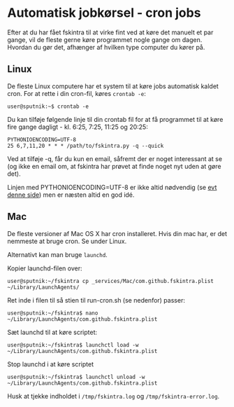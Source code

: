 # Automatisk jobkørsel - cron jobs

Efter at du har fået fskintra til at virke fint ved at køre det manuelt et par gange, vil de fleste gerne køre programmet nogle gange om dagen. Hvordan du gør det, afhænger af hvilken type computer du kører på.

## Linux

De fleste Linux computere har et system til at køre jobs automatisk kaldet cron. For at rette i din cron-fil, køres ```crontab -e```:

```console
user@sputnik:~$ crontab -e
```

Du kan tilføje følgende linje til din crontab fil for at få programmet til at køre
fire gange dagligt - kl. 6:25, 7:25, 11:25 og 20:25:

```
PYTHONIOENCODING=UTF-8
25 6,7,11,20 * * * /path/to/fskintra.py -q --quick
```

Ved at tilføje -q, får du kun en email, såfremt der er noget interessant at se (og ikke en email om, at fskintra har prøvet at finde noget nyt uden at gøre det).

Linjen med PYTHONIOENCODING=UTF-8 er ikke altid nødvendig (se [evt denne side](troubleshooting))
men er næsten altid en god idé.

## Mac

De fleste versioner af Mac OS X har cron installeret. Hvis din mac har, er det nemmeste at bruge cron. Se under Linux.

Alternativt kan man bruge ```launchd```.

Kopier launchd-filen over:

```console
user@sputnik:~/fskintra cp _services/Mac/com.github.fskintra.plist ~/Library/LaunchAgents/
```

Ret inde i filen til så stien til run-cron.sh (se nedenfor) passer:

```console
user@sputnik:~/fskintra$ nano ~/Library/LaunchAgents/com.github.fskintra.plist
```

Sæt launchd til at køre scriptet:

```console
user@sputnik:~/fskintra$ launchctl load -w ~/Library/LaunchAgents/com.github.fskintra.plist
```

Stop launchd i at køre scriptet

```console
user@sputnik:~/fskintra$ launchctl unload -w ~/Library/LaunchAgents/com.github.fskintra.plist
```

Husk at tjekke indholdet i ```/tmp/fskintra.log``` og ```/tmp/fskintra-error.log```.
